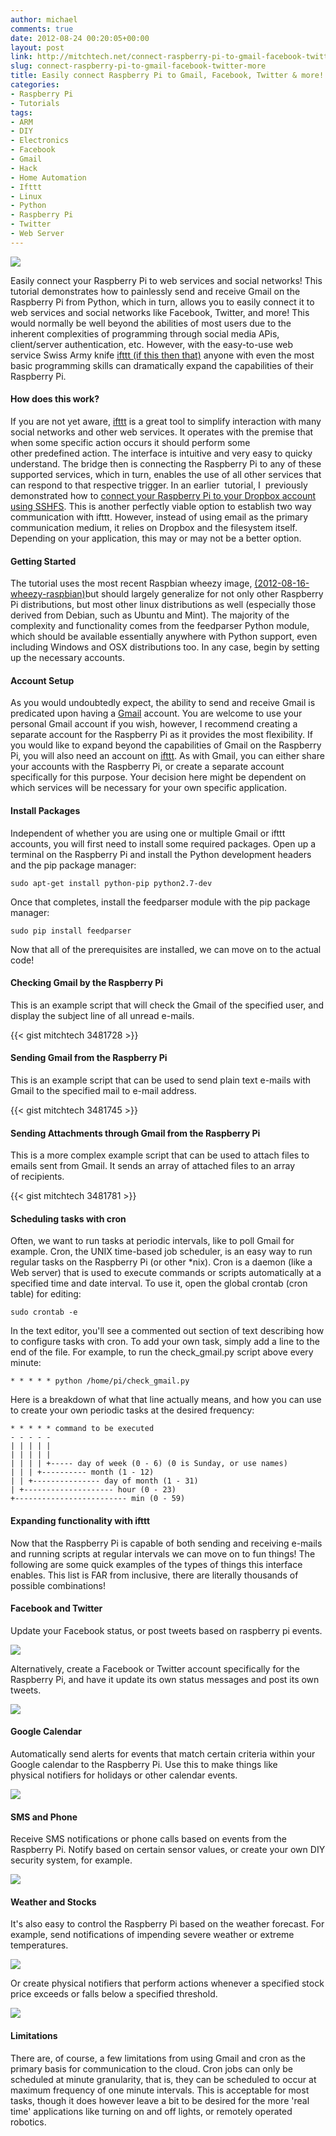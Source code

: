 ```yaml
---
author: michael
comments: true
date: 2012-08-24 00:20:05+00:00
layout: post
link: http://mitchtech.net/connect-raspberry-pi-to-gmail-facebook-twitter-more/
slug: connect-raspberry-pi-to-gmail-facebook-twitter-more
title: Easily connect Raspberry Pi to Gmail, Facebook, Twitter & more!
categories:
- Raspberry Pi
- Tutorials
tags:
- ARM
- DIY
- Electronics
- Facebook
- Gmail
- Hack
- Home Automation
- Ifttt
- Linux
- Python
- Raspberry Pi
- Twitter
- Web Server
---
```


[![](http://mitchtech.net/wp-content/uploads/2012/08/ifttt-300x225.png)](http://mitchtech.net/easilyconnect-raspberry-pi-to-gmail-facebook-twitter-more/ifttt/)

Easily connect your Raspberry Pi to web services and social networks! This tutorial demonstrates how to painlessly send and receive Gmail on the Raspberry Pi from Python, which in turn, allows you to easily connect it to web services and social networks like Facebook, Twitter, and more! This would normally be well beyond the abilities of most users due to the inherent complexities of programming through social media APis, client/server authentication, etc. However, with the easy-to-use web service Swiss Army knife [ifttt (if this then that)](http://ifttt.com) anyone with even the most basic programming skills can dramatically expand the capabilities of their Raspberry Pi.

#### How does this work?

If you are not yet aware, [ifttt](http://ifttt.com) is a great tool to simplify interaction with many social networks and other web services. It operates with the premise that when some specific action occurs it should perform some other predefined action. The interface is intuitive and very easy to quicky understand. The bridge then is connecting the Raspberry Pi to any of these supported services, which in turn, enables the use of all other services that can respond to that respective trigger. In an earlier  tutorial, I  previously demonstrated how to [connect your Raspberry Pi to your Dropbox account using SSHFS](http://mitchtech.net/dropbox-on-raspberry-pi-via-sshfs/). This is another perfectly viable option to establish two way communication with ifttt. However, instead of using email as the primary communication medium, it relies on Dropbox and the filesystem itself. Depending on your application, this may or may not be a better option.

#### Getting Started

The tutorial uses the most recent Raspbian wheezy image, [(2012-08-16-wheezy-raspbian)](http://www.raspberrypi.org/downloads)but should largely generalize for not only other Raspberry Pi distributions, but most other linux distributions as well (especially those derived from Debian, such as Ubuntu and Mint). The majority of the complexity and functionality comes from the feedparser Python module, which should be available essentially anywhere with Python support, even including Windows and OSX distributions too. In any case, begin by setting up the necessary accounts.

#### Account Setup

As you would undoubtedly expect, the ability to send and receive Gmail is predicated upon having a [Gmail](http://gmail.com) account. You are welcome to use your personal Gmail account if you wish, however, I recommend creating a separate account for the Raspberry Pi as it provides the most flexibility. If you would like to expand beyond the capabilities of Gmail on the Raspberry Pi, you will also need an account on [ifttt](http://ifttt.com). As with Gmail, you can either share your accounts with the Raspberry Pi, or create a separate account specifically for this purpose. Your decision here might be dependent on which services will be necessary for your own specific application.

#### Install Packages

Independent of whether you are using one or multiple Gmail or ifttt accounts, you will first need to install some required packages. Open up a terminal on the Raspberry Pi and install the Python development headers and the pip package manager:

```
sudo apt-get install python-pip python2.7-dev

```

Once that completes, install the feedparser module with the pip package manager:

```
sudo pip install feedparser

```

Now that all of the prerequisites are installed, we can move on to the actual code!

#### Checking Gmail by the Raspberry Pi

This is an example script that will check the Gmail of the specified user, and display the subject line of all unread e-mails.

{{< gist mitchtech 3481728 >}}

#### Sending Gmail from the Raspberry Pi

This is an example script that can be used to send plain text e-mails with Gmail to the specified mail to e-mail address.

{{< gist mitchtech 3481745 >}}

#### Sending Attachments through Gmail from the Raspberry Pi

This is a more complex example script that can be used to attach files to emails sent from Gmail. It sends an array of attached files to an array of recipients.

{{< gist mitchtech 3481781 >}}

#### Scheduling tasks with cron

Often, we want to run tasks at periodic intervals, like to poll Gmail for example. Cron, the UNIX time-based job scheduler, is an easy way to run regular tasks on the Raspberry Pi (or other *nix). Cron is a daemon (like a Web server) that is used to execute commands or scripts automatically at a specified time and date interval. To use it, open the global crontab (cron table) for editing:

```
sudo crontab -e
```

In the text editor, you'll see a commented out section of text describing how to configure tasks with cron. To add your own task, simply add a line to the end of the file. For example, to run the check_gmail.py script above every minute:

```
* * * * * python /home/pi/check_gmail.py
```

Here is a breakdown of what that line actually means, and how you can use to create your own periodic tasks at the desired frequency:

```
* * * * * command to be executed
- - - - -
| | | | |
| | | | |
| | | | +----- day of week (0 - 6) (0 is Sunday, or use names)
| | | +---------- month (1 - 12)
| | +--------------- day of month (1 - 31)
| +-------------------- hour (0 - 23)
+------------------------- min (0 - 59)
```

#### Expanding functionality with ifttt

Now that the Raspberry Pi is capable of both sending and receiving e-mails and running scripts at regular intervals we can move on to fun things! The following are some quick examples of the types of things this interface enables. This list is FAR from inclusive, there are literally thousands of possible combinations!

#### Facebook and Twitter

Update your Facebook status, or post tweets based on raspberry pi events.

[![](http://mitchtech.net/wp-content/uploads/2012/08/ifttt-gmail-fb-300x87.png)](http://ifttt.com/recipes/52802)

Alternatively, create a Facebook or Twitter account specifically for the Raspberry Pi, and have it update its own status messages and post its own tweets.

[![](http://mitchtech.net/wp-content/uploads/2012/08/ifttt-gmail-twitter-300x87.png)](http://ifttt.com/recipes/52806)

#### Google Calendar

Automatically send alerts for events that match certain criteria within your Google calendar to the Raspberry Pi. Use this to make things like physical notifiers for holidays or other calendar events.

[![](http://mitchtech.net/wp-content/uploads/2012/08/ifttt-calendar-gmail-300x87.png)](http://ifttt.com/recipes/52803)

#### SMS and Phone

Receive SMS notifications or phone calls based on events from the Raspberry Pi. Notify based on certain sensor values, or create your own DIY security system, for example.

[![](http://mitchtech.net/wp-content/uploads/2012/08/ifttt-gmail-sms-300x87.png)](http://ifttt.com/recipes/52807)

#### Weather and Stocks

It's also easy to control the Raspberry Pi based on the weather forecast. For example, send notifications of impending severe weather or extreme temperatures.

[![](http://mitchtech.net/wp-content/uploads/2012/08/ifttt-weather-gmail-300x87.png)](http://ifttt.com/recipes/52805)

Or create physical notifiers that perform actions whenever a specified stock price exceeds or falls below a specified threshold.

[![](http://mitchtech.net/wp-content/uploads/2012/08/ifttt-stock-gmail-300x87.png)](http://ifttt.com/recipes/52804)

#### Limitations

There are, of course, a few limitations from using Gmail and cron as the primary basis for communication to the cloud. Cron jobs can only be scheduled at minute granularity, that is, they can be scheduled to occur at maximum frequency of one minute intervals. This is acceptable for most tasks, though it does however leave a bit to be desired for the more 'real time' applications like turning on and off lights, or remotely operated robotics.

